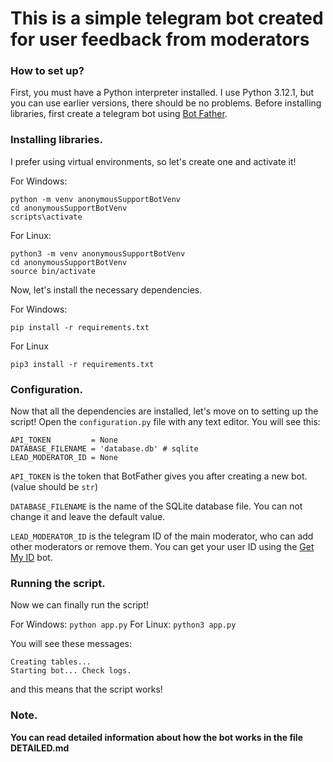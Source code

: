 # This is a simple telegram bot created for user feedback from moderators
### How to set up?
First, you must have a Python interpreter installed. I use Python 3.12.1, but you can use earlier versions, there should be no problems.
Before installing libraries, first create a telegram bot using [Bot Father](https://t.me/BotFather).
### Installing libraries.
I prefer using virtual environments, so let's create one and activate it!

For Windows:
```
python -m venv anonymousSupportBotVenv
cd anonymousSupportBotVenv
scripts\activate
```
For Linux:
```
python3 -m venv anonymousSupportBotVenv
cd anonymousSupportBotVenv
source bin/activate
```
Now, let's install the necessary dependencies.

For Windows:
```
pip install -r requirements.txt
```
For Linux
```
pip3 install -r requirements.txt
```
### Configuration.
Now that all the dependencies are installed, let's move on to setting up the script! Open the `configuration.py` file with any text editor. You will see this:

```
API_TOKEN         = None
DATABASE_FILENAME = 'database.db' # sqlite
LEAD_MODERATOR_ID = None
```
`API_TOKEN` is the token that BotFather gives you after creating a new bot. (value should be `str`)

`DATABASE_FILENAME` is the name of the SQLite database file. You can not change it and leave the default value.

`LEAD_MODERATOR_ID` is the telegram ID of the main moderator, who can add other moderators or remove them. You can get your user ID using the [Get My ID](https://t.me/getmyid_bot) bot.
### Running the script.
Now we can finally run the script!

For Windows: `python app.py`
For Linux: `python3 app.py`

You will see these messages:
```
Creating tables...
Starting bot... Check logs.
```
and this means that the script works!
### Note.
**You can read detailed information about how the bot works in the file DETAILED.md**

